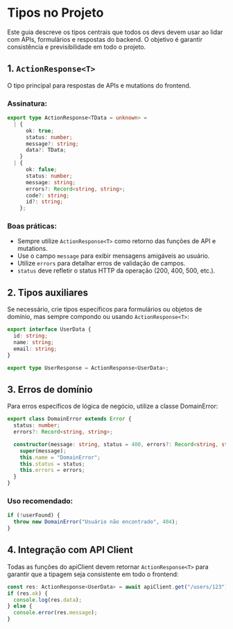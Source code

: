# Tipos no Projeto

Este guia descreve os tipos centrais que todos os devs devem usar ao lidar com APIs, formulários e respostas do backend. O objetivo é garantir consistência e previsibilidade em todo o projeto.

## 1. `ActionResponse<T>`

O tipo principal para respostas de APIs e mutations do frontend.

### Assinatura:

```ts
export type ActionResponse<TData = unknown> =
  | {
      ok: true;
      status: number;
      message?: string;
      data?: TData;
    }
  | {
      ok: false;
      status: number;
      message: string;
      errors?: Record<string, string>;
      code?: string;
      id?: string;
    };
```

### Boas práticas:

- Sempre utilize `ActionResponse<T>` como retorno das funções de API e mutations.
- Use o campo `message` para exibir mensagens amigáveis ao usuário.
- Utilize `errors` para detalhar erros de validação de campos.
- `status` deve refletir o status HTTP da operação (200, 400, 500, etc.).

## 2. Tipos auxiliares

Se necessário, crie tipos específicos para formulários ou objetos de domínio, mas sempre compondo ou usando `ActionResponse<T>`:

```ts
export interface UserData {
  id: string;
  name: string;
  email: string;
}

export type UserResponse = ActionResponse<UserData>;
```

## 3. Erros de domínio

Para erros específicos de lógica de negócio, utilize a classe DomainError:

```ts
export class DomainError extends Error {
  status: number;
  errors?: Record<string, string>;

  constructor(message: string, status = 400, errors?: Record<string, string>) {
    super(message);
    this.name = "DomainError";
    this.status = status;
    this.errors = errors;
  }
}
```

### Uso recomendado:

```ts
if (!userFound) {
  throw new DomainError("Usuário não encontrado", 404);
}
```

## 4. Integração com API Client

Todas as funções do apiClient devem retornar `ActionResponse<T>` para garantir que a tipagem seja consistente em todo o frontend:

```ts
const res: ActionResponse<UserData> = await apiClient.get("/users/123");
if (res.ok) {
  console.log(res.data);
} else {
  console.error(res.message);
}
```
